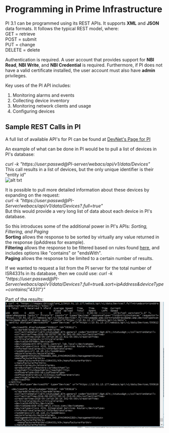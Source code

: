 # Programming in Prime Infrastructure

PI 3.1 can be programmed using its REST APIs.  It supports **XML** and **JSON** data formats.  It follows the typical REST model, where:  
  GET = retrieve  
  POST = submit  
  PUT = change  
  DELETE = delete  

Authentication is required.  A user account that provides support for **NBI Read**, **NBI Write**, and **NBI Credential** is required. Furthermore, if PI does not have a valid certificate installed, the user account must also have **admin** privileges.  

Key uses of the PI API includes:   
   1. Monitoring alarms and events   
   2. Collecting device inventory   
   3. Monitoring network clients and usage   
   4. Configuring devices   

## Sample REST Calls in PI

A full list of available API's for PI can be found at [DevNet's Page for PI](https://developer.cisco.com/site/prime-infrastructure/documents/api-reference/rest-api-v3-1/)

An example of what can be done in PI would be to pull a list of devices in PI's database:

*curl -k "https://user:passwd@PI-server/webacs/api/v1/data/Devices"*  
This call results in a list of devices, but the only unique identifier is their "entity id"  
![alt txt](images/PI-Device-List.PNG)

It is possible to pull more detailed information about these devices by expanding on the request:  
*curl -k "https://user:passwd@PI-Server/webacs/api/v1/data/Devices?.full=true"*  
But this would provide a very long list of data about each device in PI's database.  

So this introduces some of the additional power in PI's APIs: *Sorting, Filtering, and Paging*  
**Sorting** allows the response to be sorted by virtually any value returned in the response (ipAddress for example).  
**Filtering** allows the response to be filtered based on rules found [here](https://developer.cisco.com/media/prime-infrastructure-api-reference-v3-1/192.168.115.187/webacs/api/v1/index0404.html?id=filtering-doc), and includes options like "contains" or "endsWith".  
**Paging** allows the response to be limited to a certain number of results.  

If we wanted to request a list from the PI server for the total number of ISR4331s in its database, then we could use: *curl -k "https://user:passwd@PI-Server/webacs/api/v1/data/Devices?.full=true&.sort=ipAddress&deviceType=contains(\"4331\")"*  

Part of the results:  
![alt-txt](images/PI-REST-Sorting&Filtering.PNG)  
